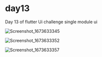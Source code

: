 # day13

Day 13 of flutter Ui challenge
single module ui

![Screenshot_1673633345](https://user-images.githubusercontent.com/66890167/212390185-23e4aa3d-40cb-4645-8707-4b3b00556bc8.png)

![Screenshot_1673633352](https://user-images.githubusercontent.com/66890167/212390195-c293b15e-33c5-419f-9618-fbd942c663c7.png)

![Screenshot_1673633357](https://user-images.githubusercontent.com/66890167/212390204-1693ffea-0076-43fe-bd3e-b0a1237b1611.png)
